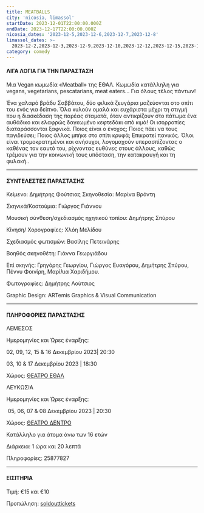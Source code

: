 ```yaml
---
title: MEATBALLS
city: 'nicosia, limassol'
startDate: 2023-12-01T22:00:00.000Z
endDate: 2023-12-17T22:00:00.000Z
nicosia_dates: '2023-12-5,2023-12-6,2023-12-7,2023-12-8'
limassol_dates: >-
  2023-12-2,2023-12-3,2023-12-9,2023-12-10,2023-12-12,2023-12-15,2023-12-16,2023-12-17
category: comedy
---
```


#### ΛΙΓΑ ΛΟΓΙΑ ΓΙΑ ΤΗΝ ΠΑΡΑΣΤΑΣΗ

Μια Vegan κωμωδία «Meatball» της ΕΘΑΛ. Κωμωδία κατάλληλη για vegans, vegetarians, pescatarians, meat eaters... Για όλους τέλος πάντων!

Ένα χαλαρό βράδυ Σαββάτου, δύο φιλικά ζευγάρια μαζεύονται στο σπίτι του ενός για δείπνο. Όλα κυλούν ομαλά και ευχάριστα μέχρι τη στιγμή που η διασκέδαση της παρέας σταματά, όταν αντικρίζουν στο πάτωμα ένα αυθάδικο και ελαφρώς δαγκωμένο κεφτεδάκι από κιμά! Οι ισορροπίες διαταράσσονται ξαφνικά. Ποιος είναι ο ένοχος; Ποιος πάει να τους παγιδεύσει; Ποιος άλλος μπήκε στο σπίτι κρυφά; Επικρατεί πανικός. Όλοι είναι τρομοκρατημένοι και ανήσυχοι, λογομαχούν υπερασπίζοντας ο καθένας τον εαυτό του, ρίχνοντας ευθύνες στους άλλους, καθώς τρέμουν για την κοινωνική τους υπόσταση, την κατακραυγή και τη φυλακή..

***

#### ΣΥΝΤΕΛΕΣΤΕΣ ΠΑΡΑΣΤΑΣΗΣ

Κείμενο: Δημήτρης Φούτσιας
Σκηνοθεσία: Μαρίνα Βρόντη

Σκηνικά/Κοστούμια: Γιώργος Γιάννου

Μουσική σύνθεση/σχεδιασμός ηχητικού τοπίου: Δημήτρης Σπύρου

Κίνηση/ Χορογραφίες: Χλόη Μελίδου

Σχεδιασμός φωτισμών: Βασίλης Πετεινάρης

Βοηθός σκηνοθέτη: Γιάννα Γεωργιάδου

Επί σκηνής: Γρηγόρης Γεωργίου, Γιώργος Ευαγόρου, Δημήτρης Σπύρου, Πέννυ Φοινίρη, Μαρίλια Χαριδήμου.

Φωτογραφίες: Δημήτρης Λούτσιος

Graphic Design: ARTemis Graphics & Visual Communication

***

#### ΠΛΗΡΟΦΟΡΙΕΣ ΠΑΡΑΣΤΑΣΗΣ

ΛΕΜΕΣΟΣ

Ημερομηνίες και Ώρες έναρξης: 

02, 09, 12, 15 & 16 Δεκεμβρίου 2023| 20:30

03, 10 & 17 Δεκεμβρίου 2023 | 18:30

Χώρος: [ΘΕΑΤΡΟ ΕΘΑΛ](https://www.google.com/maps/place/ETHAL/@34.6683736,33.0230974,17z/data=!3m1!4b1!4m6!3m5!1s0x14e73250f693fa5d:0xc7a10b3d8618708b!8m2!3d34.6683736!4d33.0256723!16s%2Fg%2F11c1q875yt?entry=ttu)

ΛΕΥΚΩΣΙΑ

Ημερομηνίες και Ώρες έναρξης: 

 05, 06, 07 & 08 Δεκεμβρίου 2023 | 20:30

Χώρος: [ΘΕΑΤΡΟ ΔΕΝΤΡΟ](https://www.google.com/maps/place/%CE%98%CE%AD%CE%B1%CF%84%CF%81%CE%BF+%CE%94%CE%AD%CE%BD%CF%84%CF%81%CE%BF/@35.1778101,33.3866721,17z/data=!3m1!4b1!4m6!3m5!1s0x14de170b08c2c23f:0x17cd0ebf63c7196d!8m2!3d35.1778102!4d33.391543!16s%2Fg%2F11c1njb_bp?entry=ttu)

Κατάλληλο για άτομα άνω των 16 ετών

Διάρκεια: 1 ώρα και 20 λεπτά

Πληροφορίες: 25877827

***

#### ΕΙΣΙΤΗΡΙΑ

Τιμή: €15 και €10 

Προπώληση: [soldouttickets](https://www.soldoutticketbox.com/meatball-ethal-2023/?lang=el)
